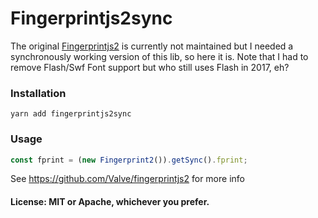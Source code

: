 # Fingerprintjs2sync

The original [Fingerprintjs2](https://github.com/Valve/fingerprintjs2) is currently not maintained but I needed a synchronously working version of this lib, so here it is. Note that I had to remove Flash/Swf Font support but who still uses Flash in 2017, eh?

### Installation

```
yarn add fingerprintjs2sync
```

### Usage

```js
const fprint = (new Fingerprint2()).getSync().fprint;
```

See https://github.com/Valve/fingerprintjs2 for more info

#### License: MIT or Apache, whichever you prefer.
